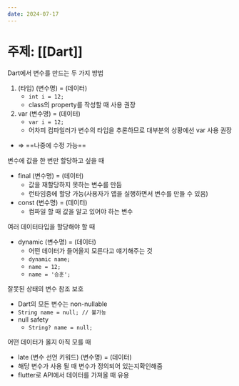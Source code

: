 ```yaml
---
date: 2024-07-17
---
```

# 주제: [[Dart]]
Dart에서 변수를 만드는 두 가지 방법
1. (타입) (변수명) = (데이터)
	- `int i = 12;`
	- class의 property를 작성할 때 사용 권장
2. var (변수명) = (데이터)
	- `var i = 12;`
	- 어차피 컴파일러가 변수의 타입을 추론하므로 대부분의 상황에선 var 사용 권장
- ⇒ ==나중에 수정 가능==

변수에 값을 한 번만 할당하고 싶을 때
- final (변수명) = (데이터)
	- 값을 재할당하지 못하는 변수를 만듬
	- 런타임중에 할당 가능(사용자가 앱을 실행하면서 변수를 만들 수 있음)
- const (변수명) = (데이터)
	- 컴파일 할 때 값을 알고 있어야 하는 변수

여러 데이터타입을 할당해야 할 때
- dynamic (변수명) = (데이터)
	- 어떤 데이터가 들어올지 모른다고 얘기해주는 것
	- `dynamic name;`
	- `name = 12;`
	- `name = '승훈';`

잘못된 상태의 변수 참조 보호
- Dart의 모든 변수는 non-nullable
- `String name = null; // 불가능`
- null safety
	- `String? name = null;`

어떤 데이터가 올지 아직 모를 때
- late (변수 선언 키워드) (변수명) = (데이터)
- 해당 변수가 사용 될 때 변수가 정의되어 있는지확인해줌
- flutter로 API에서 데이터를 가져올 때 유용